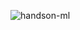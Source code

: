 



![handson-ml](https://github.com/gopala-kr/notebooks/blob/master/tests/handson-ml/hanson_ml.JPG)

